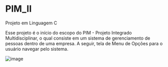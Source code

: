 # PIM_II
Projeto em Linguagem C

Esse projeto é o início do escopo do PIM - Projeto Integrado Multidisciplinar, o qual consiste em um sistema de gerenciamento de pessoas dentro de uma empresa.
A seguir, tela de Menu de Opções para o usuário navegar pelo sistema.

![image](https://user-images.githubusercontent.com/91090975/196177958-4a69a91c-e467-485d-a851-8ea94bd4bee5.png)


